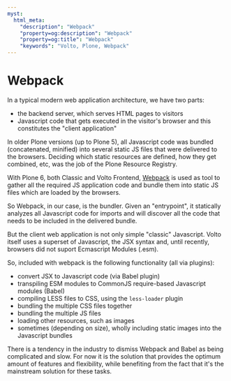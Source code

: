 ```yaml
---
myst:
  html_meta:
    "description": "Webpack"
    "property=og:description": "Webpack"
    "property=og:title": "Webpack"
    "keywords": "Volto, Plone, Webpack"
---
```


# Webpack

In a typical modern web application architecture, we have two parts:

- the backend server, which serves HTML pages to visitors
- Javascript code that gets executed in the visitor's browser and this
  constitutes the "client application"

In older Plone versions (up to Plone 5), all Javascript code was bundled
(concatenated, minified) into several static JS files that were delivered to
the browsers. Deciding which static resources are defined, how they get
combined, etc, was the job of the Plone Resource Registry.

With Plone 6, both Classic and Volto Frontend, [Webpack](https://webpack.js.org/)
is used as tool to gather all the required JS application code and bundle them
into static JS files which are loaded by the browsers.

So Webpack, in our case, is the bundler. Given an "entrypoint", it statically
analyzes all Javascript code for imports and will discover all the code that
needs to be included in the delivered bundle.

But the client web application is not only simple "classic" Javascript. Volto
itself uses a superset of Javascript, the JSX syntax and, until recently,
browsers did not suport Ecmascript Modules (.esm).

So, included with webpack is the following functionality (all via plugins):

- convert JSX to Javascript code (via Babel plugin)
- transpiling ESM modules to CommonJS require-based Javascript modules (Babel)
- compiling LESS files to CSS, using the `less-loader` plugin
- bundling the multiple CSS files together
- bundling the multiple JS files
- loading other resources, such as images
- sometimes (depending on size), wholly including static images into the
  Javascript bundles

There is a tendency in the industry to dismiss Webpack and Babel as being
complicated and slow. For now it is the solution that provides the optimum
amount of features and flexibility, while benefiting from the fact that it's
the mainstream solution for these tasks.
